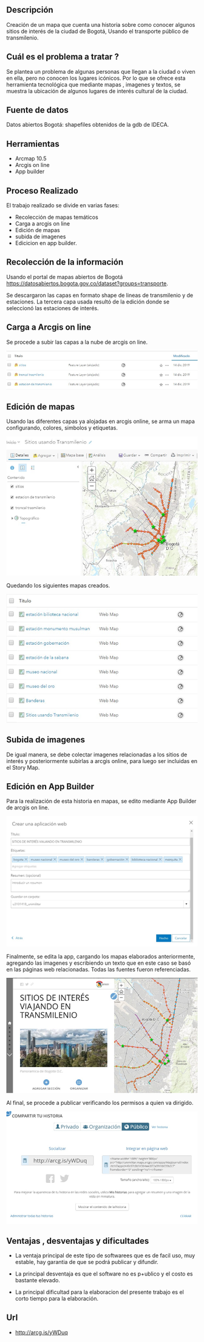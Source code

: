 ## Descripción

Creación de un mapa que cuenta una historia sobre como conocer algunos sitios de interés de la ciudad de Bogotá, Usando el transporte público de transmilenio.

##  Cuál es el problema a tratar ?
Se plantea un problema de algunas personas que llegan a la ciudad o viven en ella, pero no conocen los lugares icónicos. Por lo que se ofrece esta herramienta tecnológica que mediante mapas , imagenes y textos, se muestra la ubicación de algunos lugares de interés cultural de la ciudad.

## Fuente de datos

Datos abiertos Bogotá: shapefiles obtenidos de la gdb de IDECA.

##  Herramientas

- Arcmap 10.5
- Arcgis on line
- App builder

##  Proceso Realizado

El trabajo realizado se divide en varias fases:

- Recolección de mapas temáticos
- Carga a arcgis on line
- Edición de mapas
- subida de imagenes
- Edicicion en app builder.

## Recolección de la información 

Usando el portal de mapas abiertos de Bogotá
https://datosabiertos.bogota.gov.co/dataset?groups=transporte.

Se descargaron las capas en formato shape de lineas de transmilenio y de estaciones. La tercera capa usada resultó de la edición donde se seleccionó las estaciones de interés.

## Carga a Arcgis on line

Se procede a subir las capas a la nube de arcgis on line.

![subidacapas](images/t3_subida_capas.jpg)

## Edición de mapas

Usando las diferentes capas ya alojadas en arcgis online, se arma un mapa configurando, colores, simbolos y etiquetas.

![edicionmapa](images/t3_edicionmapa.jpg)

Quedando los siguientes mapas creados.

![crearmapas](images/t3_creacionmapas.jpg)

## Subida de imagenes

De igual manera, se debe colectar imagenes relacionadas a los sitios de interés y posteriormente subirlas a arcgis online, para luego ser incluidas en el Story Map.

## Edición en App Builder

Para la realización de esta historia en mapas, se edito mediante App Builder de arcgis on line.

![creacionapp](images/creacion_app.jpg)

Finalmente, se edita la app, cargando los mapas elaborados anteriormente, agregando las imagenes y escribiendo un texto que en este caso se basó en las páginas web relacionadas. Todas las fuentes fueron referenciadas.

![edicionapp](images/t3_edicion_app.jpg)

Al final, se procede a publicar verificando los permisos a quien va dirigido.

![compartir](images/t3_compartir.jpg)

## Ventajas , desventajas y dificultades

- La ventaja principal de este tipo de softwarees que es de facil uso, muy estable, hay garantia de que se podrá publicar y difundir.

- La principal desventaja es que el software no es p+ublico y el costo es bastante elevado.

- La principal dificultad para la elaboracion del presente trabajo es el corto tiempo para la elaboración.

##  Url

-  http://arcg.is/yWDuq
